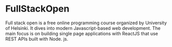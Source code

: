 # FullStackOpen

Full stack open is a free online programming course organized by University of Helsinki. It dives into modern Javascript-based web development. The main focus is on building single page applications with ReactJS that use REST APIs built with Node. js.
